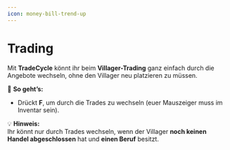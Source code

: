 ```yaml
---
icon: money-bill-trend-up
---
```


# Trading

Mit **TradeCycle** könnt ihr beim **Villager-Trading** ganz einfach durch die Angebote wechseln, ohne den Villager neu platzieren zu müssen.

🔹 **So geht’s:**

* Drückt **F**, um durch die Trades zu wechseln (euer Mauszeiger muss im Inventar sein).

💡 **Hinweis:**\
Ihr könnt nur durch Trades wechseln, wenn der Villager **noch keinen Handel abgeschlossen** hat und **einen Beruf** besitzt.
